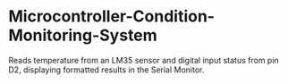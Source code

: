 # Microcontroller-Condition-Monitoring-System
Reads temperature from an LM35 sensor and digital input status from pin D2, displaying formatted results in the Serial Monitor.
